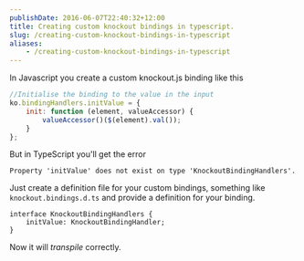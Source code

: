 ```yaml
---
publishDate: 2016-06-07T22:40:32+12:00
title: Creating custom knockout bindings in typescript.
slug: /creating-custom-knockout-bindings-in-typescript
aliases: 
    - /creating-custom-knockout-bindings-in-typescript
---
```


In Javascript you create a custom knockout.js binding like this

```javascript
//Initialise the binding to the value in the input
ko.bindingHandlers.initValue = {
    init: function (element, valueAccessor) {
        valueAccessor()($(element).val());
    }
};
```

But in TypeScript you'll get the error

```
Property 'initValue' does not exist on type 'KnockoutBindingHandlers'.
```

Just create a definition file for your custom bindings, something like `knockout.bindings.d.ts` and provide a definition for your binding.

```
interface KnockoutBindingHandlers {
    initValue: KnockoutBindingHandler;
}
```

Now it will _transpile_ correctly.